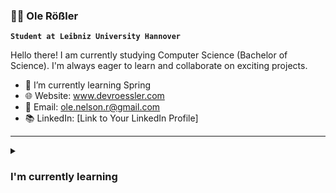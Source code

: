 ### 👨‍💻 Ole Rößler
**`Student at Leibniz University Hannover`**

Hello there! I am currently studying Computer Science (Bachelor of Science). I'm always eager to learn and collaborate on exciting projects. 


- 🌱 I’m currently learning Spring
- 🌐 Website: www.devroessler.com
- 📧 Email: ole.nelson.r@gmail.com
- 📚 LinkedIn: [Link to Your LinkedIn Profile]


---
<details>
  <summary><h3>I'm currently learning</h3></summary>
  TODO
</details>



